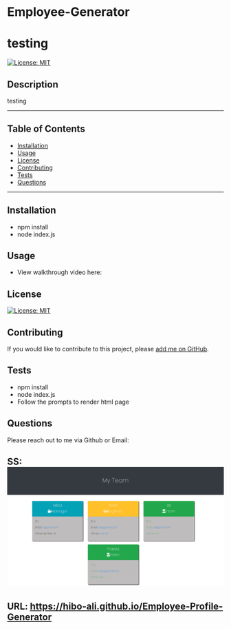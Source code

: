 # Employee-Generator


# testing
[![License: MIT](https://img.shields.io/badge/License-MIT-yellow.svg)](https://opensource.org/licenses/MIT)
## Description
testing
***
## Table of Contents
* [Installation](#installation)
* [Usage](#usage)
* [License](#license)
* [Contributing](#contributing)
* [Tests](#tests)
* [Questions](#questions)
***
## Installation
* npm install
* node index.js




## Usage
* View walkthrough video here:

## License
[![License: MIT](https://img.shields.io/badge/License-MIT-yellow.svg)](https://opensource.org/licenses/MIT)
## Contributing
If you would like to contribute to this project, please [add me on GitHub](https://github.com/hibo-ali).
## Tests
* npm install
* node index.js
* Follow the prompts to render html page
## Questions
Please reach out to me via Github or Email:



## SS: ![](images/team-profile-ss.png)

## URL: https://hibo-ali.github.io/Employee-Profile-Generator